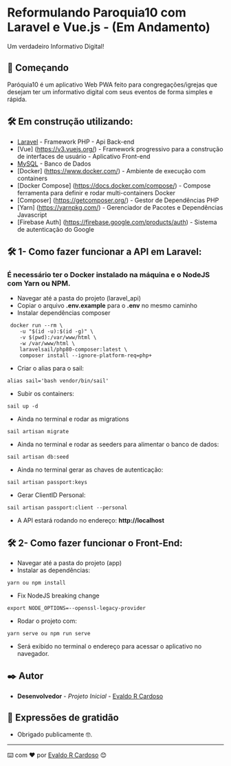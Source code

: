 # Reformulando Paroquia10 com Laravel e Vue.js - (Em Andamento)

Um verdadeiro Informativo Digital!

## 🚀 Começando

Paróquia10 é um aplicativo Web PWA feito para congregações/igrejas que desejam ter um informativo digital com seus eventos de forma simples e rápida.

## 🛠️ Em construção utilizando:

* [Laravel](https://laravel.com/) - Framework PHP - Api Back-end
* [Vue] (https://v3.vuejs.org/) - Framework progressivo para a construção de interfaces de usuário - Aplicativo Front-end
* [MySQL](https://www.mysql.com/) - Banco de Dados
* [Docker] (https://www.docker.com/) - Ambiente de execução com containers
* [Docker Compose] (https://docs.docker.com/compose/) - Compose ferramenta para definir e rodar multi-containers Docker
* [Composer] (https://getcomposer.org/) - Gestor de Dependências PHP
* [Yarn] (https://yarnpkg.com/) - Gerenciador de Pacotes e Dependências Javascript
* [Firebase Auth] (https://firebase.google.com/products/auth) - Sistema de autenticação do Google

## 🛠️ 1- Como fazer funcionar a API em Laravel:
###  É necessário ter o Docker instalado na máquina e o NodeJS com Yarn ou NPM. 
 * Navegar até a pasta do projeto (laravel_api)
 * Copiar o arquivo **.env.example** para o **.env** no mesmo caminho   
 * Instalar dependências composer
```
 docker run --rm \
    -u "$(id -u):$(id -g)" \
    -v $(pwd):/var/www/html \
    -w /var/www/html \
    laravelsail/php80-composer:latest \
    composer install --ignore-platform-req=php+
```
 * Criar o alias para o sail:
```
alias sail='bash vendor/bin/sail'
```
 * Subir os containers: 
```
sail up -d
```
 * Ainda no terminal e rodar as migrations
```
sail artisan migrate
```
 * Ainda no terminal e rodar as seeders para alimentar o banco de dados:
```
sail artisan db:seed
```
 * Ainda no terminal gerar as chaves de autenticação:
 ```
 sail artisan passport:keys
 ```
 * Gerar ClientID Personal:
```
sail artisan passport:client --personal
```
 * A API estará rodando no endereço: **http://localhost**


## 🛠️ 2- Como fazer funcionar o Front-End:
* Navegar até a pasta do projeto (app)
* Instalar as dependências: 
```
yarn ou npm install
```
* Fix NodeJS breaking change 
```
export NODE_OPTIONS=--openssl-legacy-provider
```
* Rodar o projeto com:
```
yarn serve ou npm run serve
```
* Será exibido no terminal o endereço para acessar o aplicativo no navegador.

## ✒️ Autor

* **Desenvolvedor** - *Projeto Inicial* - [Evaldo R Cardoso](https://github.com/evaldorcardoso)

## 🎁 Expressões de gratidão

* Obrigado publicamente 🤓.

---
⌨️ com ❤️ por [Evaldo R Cardoso](https://github.com/evaldorcardoso) 😊




